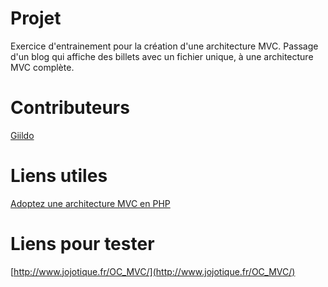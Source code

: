 # Projet

Exercice d'entrainement pour la création d'une architecture MVC. Passage d'un blog qui affiche des billets avec un fichier unique, à une architecture MVC complète.

# Contributeurs

[Giildo](mailto:giildo.jm@gmail.com)

# Liens utiles

[Adoptez une architecture MVC en PHP](https://openclassrooms.com/courses/adoptez-une-architecture-mvc-en-php)

# Liens pour tester

[http://www.jojotique.fr/OC_MVC/](http://www.jojotique.fr/OC_MVC/)